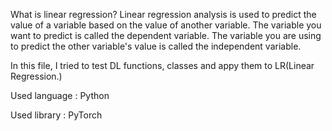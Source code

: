 What is linear regression?
Linear regression analysis is used to predict the value of a variable based on the value of another variable. The variable you want to predict is called the dependent variable. The variable you are using to predict the other variable's value is called the independent variable.

In this file, I tried to test DL functions, classes and appy them to LR(Linear Regression.)

Used language : Python

Used library : PyTorch
